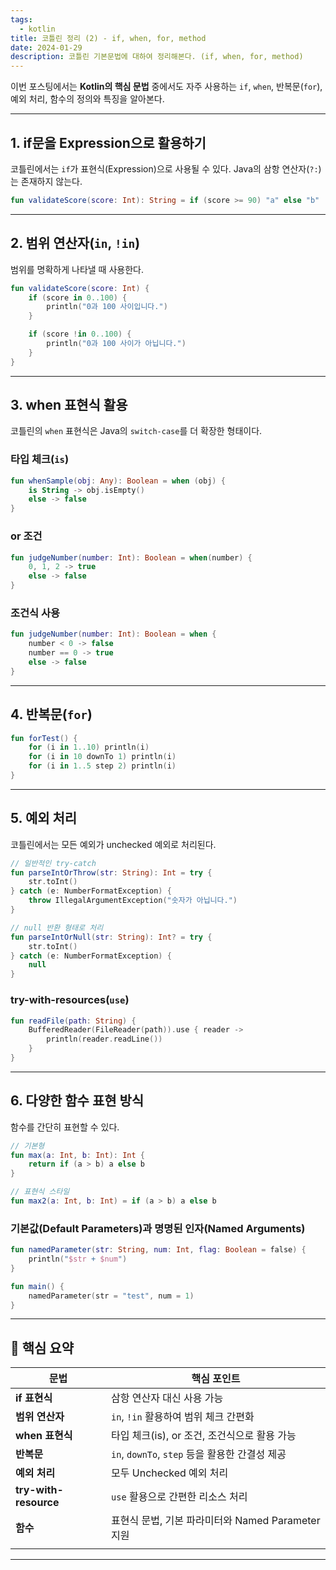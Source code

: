 ```yaml
---
tags:
  - kotlin
title: 코틀린 정리 (2) - if, when, for, method
date: 2024-01-29
description: 코틀린 기본문법에 대하여 정리해본다. (if, when, for, method)
---
```



이번 포스팅에서는 **Kotlin의 핵심 문법** 중에서도 자주 사용하는
`if`, `when`, 반복문(`for`), 예외 처리, 함수의 정의와 특징을 알아본다.

---

## 1. if문을 Expression으로 활용하기

코틀린에서는 `if`가 표현식(Expression)으로 사용될 수 있다. Java의 삼항 연산자(`?:`)는 존재하지 않는다.

```kotlin
fun validateScore(score: Int): String = if (score >= 90) "a" else "b"
```

---

## 2. 범위 연산자(`in`, `!in`)

범위를 명확하게 나타낼 때 사용한다.

```kotlin
fun validateScore(score: Int) {
    if (score in 0..100) {
        println("0과 100 사이입니다.")
    }

    if (score !in 0..100) {
        println("0과 100 사이가 아닙니다.")
    }
}
```

---

## 3. when 표현식 활용

코틀린의 `when` 표현식은 Java의 `switch-case`를 더 확장한 형태이다.

### 타입 체크(`is`)

```kotlin
fun whenSample(obj: Any): Boolean = when (obj) {
    is String -> obj.isEmpty()
    else -> false
}
```

### or 조건
```kotlin
fun judgeNumber(number: Int): Boolean = when(number) {
    0, 1, 2 -> true
    else -> false
}
```

### 조건식 사용
```kotlin
fun judgeNumber(number: Int): Boolean = when {
    number < 0 -> false
    number == 0 -> true
    else -> false
}
```

---

## 4. 반복문(`for`)

```kotlin
fun forTest() {
    for (i in 1..10) println(i)
    for (i in 10 downTo 1) println(i)
    for (i in 1..5 step 2) println(i)
}
```

---

## 5. 예외 처리

코틀린에서는 모든 예외가 unchecked 예외로 처리된다.

```kotlin
// 일반적인 try-catch
fun parseIntOrThrow(str: String): Int = try {
    str.toInt()
} catch (e: NumberFormatException) {
    throw IllegalArgumentException("숫자가 아닙니다.")
}

// null 반환 형태로 처리
fun parseIntOrNull(str: String): Int? = try {
    str.toInt()
} catch (e: NumberFormatException) {
    null
}
```

### try-with-resources(`use`)

```kotlin
fun readFile(path: String) {
    BufferedReader(FileReader(path)).use { reader ->
        println(reader.readLine())
    }
}
```

---

## 6. 다양한 함수 표현 방식

함수를 간단히 표현할 수 있다.

```kotlin
// 기본형
fun max(a: Int, b: Int): Int {
    return if (a > b) a else b
}

// 표현식 스타일
fun max2(a: Int, b: Int) = if (a > b) a else b
```

### 기본값(Default Parameters)과 명명된 인자(Named Arguments)

```kotlin
fun namedParameter(str: String, num: Int, flag: Boolean = false) {
    println("$str + $num")
}

fun main() {
    namedParameter(str = "test", num = 1)
}
```

---

## 📌 핵심 요약

| 문법                    | 핵심 포인트                               |
| --------------------- | ------------------------------------ |
| **if 표현식**            | 삼항 연산자 대신 사용 가능                      |
| **범위 연산자**            | `in`, `!in` 활용하여 범위 체크 간편화           |
| **when 표현식**          | 타입 체크(is), or 조건, 조건식으로 활용 가능        |
| **반복문**               | `in`, `downTo`, `step` 등을 활용한 간결성 제공 |
| **예외 처리**             | 모두 Unchecked 예외 처리                   |
| **try-with-resource** | `use` 활용으로 간편한 리소스 처리                |
| **함수**                | 표현식 문법, 기본 파라미터와 Named Parameter 지원  |
|                       |                                      |

---

